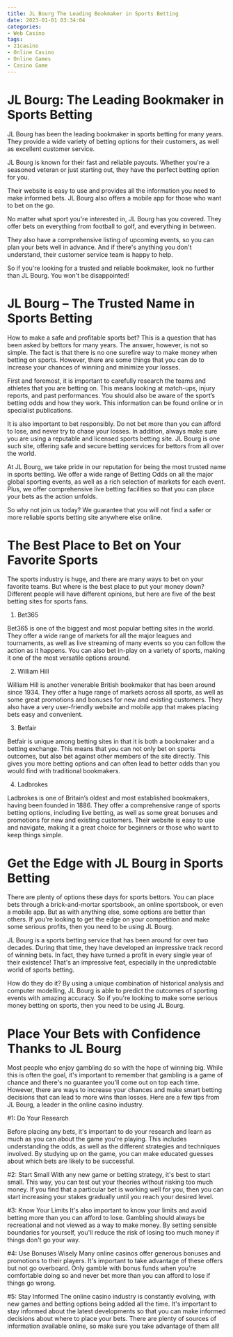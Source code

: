 ```yaml
---
title: JL Bourg The Leading Bookmaker in Sports Betting
date: 2023-01-01 03:34:04
categories:
- Web Casino
tags:
- 21casino
- Online Casino
- Online Games
- Casino Game
---
```



#  JL Bourg: The Leading Bookmaker in Sports Betting

JL Bourg has been the leading bookmaker in sports betting for many years. They provide a wide variety of betting options for their customers, as well as excellent customer service.

JL Bourg is known for their fast and reliable payouts. Whether you're a seasoned veteran or just starting out, they have the perfect betting option for you.

Their website is easy to use and provides all the information you need to make informed bets. JL Bourg also offers a mobile app for those who want to bet on the go.

No matter what sport you're interested in, JL Bourg has you covered. They offer bets on everything from football to golf, and everything in between.

They also have a comprehensive listing of upcoming events, so you can plan your bets well in advance. And if there's anything you don't understand, their customer service team is happy to help.

So if you're looking for a trusted and reliable bookmaker, look no further than JL Bourg. You won't be disappointed!

#  JL Bourg – The Trusted Name in Sports Betting

How to make a safe and profitable sports bet? This is a question that has been asked by bettors for many years. The answer, however, is not so simple. The fact is that there is no one surefire way to make money when betting on sports. However, there are some things that you can do to increase your chances of winning and minimize your losses.

First and foremost, it is important to carefully research the teams and athletes that you are betting on. This means looking at match-ups, injury reports, and past performances. You should also be aware of the sport’s betting odds and how they work. This information can be found online or in specialist publications.

It is also important to bet responsibly. Do not bet more than you can afford to lose, and never try to chase your losses. In addition, always make sure you are using a reputable and licensed sports betting site. JL Bourg is one such site, offering safe and secure betting services for bettors from all over the world.

At JL Bourg, we take pride in our reputation for being the most trusted name in sports betting. We offer a wide range of Betting Odds on all the major global sporting events, as well as a rich selection of markets for each event. Plus, we offer comprehensive live betting facilities so that you can place your bets as the action unfolds.

So why not join us today? We guarantee that you will not find a safer or more reliable sports betting site anywhere else online.

#  The Best Place to Bet on Your Favorite Sports

The sports industry is huge, and there are many ways to bet on your favorite teams. But where is the best place to put your money down? Different people will have different opinions, but here are five of the best betting sites for sports fans.

1. Bet365

Bet365 is one of the biggest and most popular betting sites in the world. They offer a wide range of markets for all the major leagues and tournaments, as well as live streaming of many events so you can follow the action as it happens. You can also bet in-play on a variety of sports, making it one of the most versatile options around.

2. William Hill

William Hill is another venerable British bookmaker that has been around since 1934. They offer a huge range of markets across all sports, as well as some great promotions and bonuses for new and existing customers. They also have a very user-friendly website and mobile app that makes placing bets easy and convenient.

3. Betfair

Betfair is unique among betting sites in that it is both a bookmaker and a betting exchange. This means that you can not only bet on sports outcomes, but also bet against other members of the site directly. This gives you more betting options and can often lead to better odds than you would find with traditional bookmakers.

4. Ladbrokes

Ladbrokes is one of Britain’s oldest and most established bookmakers, having been founded in 1886. They offer a comprehensive range of sports betting options, including live betting, as well as some great bonuses and promotions for new and existing customers. Their website is easy to use and navigate, making it a great choice for beginners or those who want to keep things simple.

#  Get the Edge with JL Bourg in Sports Betting 

There are plenty of options these days for sports bettors. You can place bets through a brick-and-mortar sportsbook, an online sportsbook, or even a mobile app. But as with anything else, some options are better than others. If you're looking to get the edge on your competition and make some serious profits, then you need to be using JL Bourg.

JL Bourg is a sports betting service that has been around for over two decades. During that time, they have developed an impressive track record of winning bets. In fact, they have turned a profit in every single year of their existence! That's an impressive feat, especially in the unpredictable world of sports betting.

How do they do it? By using a unique combination of historical analysis and computer modelling, JL Bourg is able to predict the outcomes of sporting events with amazing accuracy. So if you're looking to make some serious money betting on sports, then you need to be using JL Bourg.

#  Place Your Bets with Confidence Thanks to JL Bourg

Most people who enjoy gambling do so with the hope of winning big. While this is often the goal, it's important to remember that gambling is a game of chance and there's no guarantee you'll come out on top each time. However, there are ways to increase your chances and make smart betting decisions that can lead to more wins than losses. Here are a few tips from JL Bourg, a leader in the online casino industry.

#1: Do Your Research

Before placing any bets, it's important to do your research and learn as much as you can about the game you're playing. This includes understanding the odds, as well as the different strategies and techniques involved. By studying up on the game, you can make educated guesses about which bets are likely to be successful.

#2: Start Small
 With any new game or betting strategy, it's best to start small. This way, you can test out your theories without risking too much money. If you find that a particular bet is working well for you, then you can start increasing your stakes gradually until you reach your desired level.

#3: Know Your Limits
It's also important to know your limits and avoid betting more than you can afford to lose. Gambling should always be recreational and not viewed as a way to make money. By setting sensible boundaries for yourself, you'll reduce the risk of losing too much money if things don't go your way.

#4: Use Bonuses Wisely
Many online casinos offer generous bonuses and promotions to their players. It's important to take advantage of these offers but not go overboard. Only gamble with bonus funds when you're comfortable doing so and never bet more than you can afford to lose if things go wrong.

#5: Stay Informed
The online casino industry is constantly evolving, with new games and betting options being added all the time. It's important to stay informed about the latest developments so that you can make informed decisions about where to place your bets. There are plenty of sources of information available online, so make sure you take advantage of them all!